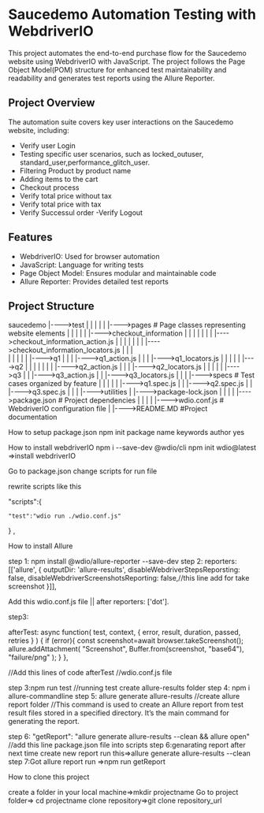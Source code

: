 # Saucedemo Automation Testing with WebdriverIO

This project automates the end-to-end purchase flow for the Saucedemo website using WebdriverIO with JavaScript.
The project follows the Page Object Model(POM) structure for enhanced test maintainability and readability and generates test reports using the Allure Reporter.

## Project Overview

The automation suite covers key user interactions on the Saucedemo website, including:
- Verify user Login
- Testing specific user scenarios, such as locked_outuser, standard_user,performance_glitch_user.
- Filtering Product by product name
- Adding items to the cart
- Checkout process
- Verify total price without tax
- Verify total price with tax
- Verify Successul order
-Verify Logout


## Features

- WebdriverIO: Used for browser automation
- JavaScript: Language for writing tests
- Page Object Model: Ensures modular and maintainable code
- Allure Reporter: Provides detailed test reports

## Project Structure


saucedemo
   |---->test
   |       | 
   |       |
   |       |---->pages      # Page classes representing website elements
   |       |       |
   |       |       |---->checkout_information
   |       |       |              |
   |       |       |              |---->checkout_information_action.js
   |       |       |              |
   |       |       |              |---->checkout_information_locators.js
   |       |       |              
   |       |       | 
   |       |       |---->q1
   |       |       |      |---->q1_action.js
   |       |       |      |---->q1_locators.js
   |       |       | 
   |       |       |---->q2
   |       |       |     |
   |       |       |     |---->q2_action.js
   |       |       |     |---->q2_locators.js
   |       |       |
   |       |       |---->q3
   |       |             |---->q3_action.js
   |       |             |---->q3_locators.js
   |       |
   |       |---->specs  # Test cases organized by feature
   |       |       |
   |       |       |---->q1.spec.js
   |       |       |---->q2.spec.js
   |       |       |---->q3.spec.js
   |       |
   |       |---->utilities
   |
   |---->package-lock.json
   |
   |
   |
   |
   |---->package.json   # Project dependencies
   |
   |
   |
   |
   |---->wdio.conf.js   # WebdriverIO configuration file
   |
   |---->README.MD #Project documentation
  


How to setup package.json
npm init
package name
keywords
author
yes








How to install webdriverIO
npm i --save-dev @wdio/cli
npm init wdio@latest =>install webdriverIO



Go to package.json
change scripts for run file

rewrite scripts like this

"scripts":{

    "test":"wdio run ./wdio.conf.js"

} ,





How to install Allure


step 1: npm install @wdio/allure-reporter --save-dev
step 2: 
 reporters: [['allure', {
        outputDir: 'allure-results',
        disableWebdriverStepsReporsting: false,
         disableWebdriverScreenshotsReporting: false,//this line add for take screenshot
    }]],

Add this wdio.conf.js file  || after reporters: ['dot'].


step3: 


afterTest: async function(
        test, 
        context, 
        { error, result, duration, passed, retries }
    ) {
        if (error){
            const screenshot=await browser.takeScreenshot();
            allure.addAttachment(
                "Screenshot",
                Buffer.from(screenshot, "base64"),
                "failure/png"
            );
        }
    },


//Add this lines of code afterTest //wdio.conf.js file


step 3:npm run test //running test create allure-results folder
step 4: npm i allure-commandline
step 5: allure generate allure-results //create allure report folder
//This command is used to create an Allure report from test result files stored in a specified directory.
It’s the main command for generating the report.

step 6: "getReport": "allure generate allure-results --clean && allure open"  //add this line package.json file into scripts
step 6:genarating report after next time create new report run this=>allure generate allure-results --clean
step 7:Got allure report run =>npm run getReport













How to clone this project


create a folder in your local machine=>mkdir projectname
Go to project folder=> cd projectname
clone repository=>git clone repository_url

